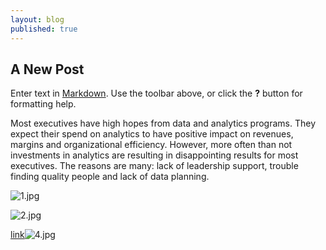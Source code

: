 ```yaml
---
layout: blog
published: true
---
```

## A New Post

Enter text in [Markdown](http://daringfireball.net/projects/markdown/). Use the toolbar above, or click the **?** button for formatting help.

Most executives have high hopes from data and analytics programs. They expect their spend on analytics to have positive impact on revenues, margins and organizational efficiency. However, more often than not investments in analytics are resulting in disappointing results for most executives. The reasons are many: lack of leadership support, trouble finding quality people and lack of data planning.


![1.jpg]({{site.baseurl}}/assets/img/1.jpg)

![2.jpg]({{site.baseurl}}/assets/img/2.jpg)


[link](https://www.linkedin.com/pulse/why-data-analytics-projects-fall-short-expectations-raghuwanshi/)![4.jpg]({{site.baseurl}}/assets/img/4.jpg)